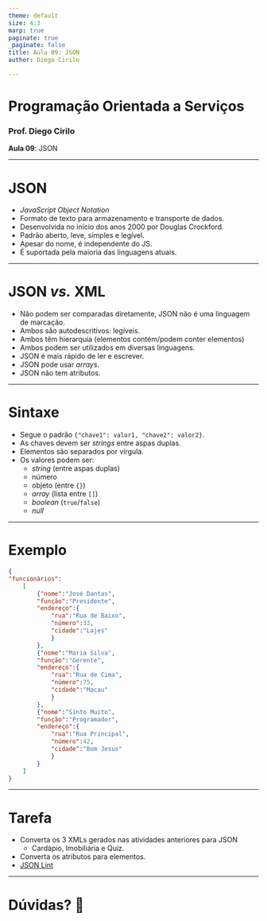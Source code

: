 ```yaml
---
theme: default
size: 4:3
marp: true
paginate: true
_paginate: false
title: Aula 09: JSON
author: Diego Cirilo

---
```

<style>
img {
  display: block;
  margin: 0 auto;
}
</style>

# <!-- fit --> Programação Orientada a Serviços

### Prof. Diego Cirilo

**Aula 09**: JSON

---
# JSON
- *JavaScript Object Notation*
- Formato de texto para armazenamento e transporte de dados.
- Desenvolvida no início dos anos 2000 por Douglas Crockford.
- Padrão aberto, leve, simples e legível.
- Apesar do nome, é independente do JS.
- É suportada pela maioria das linguagens atuais.

---
# JSON *vs.* XML
- Não podem ser comparadas diretamente, JSON não é uma linguagem de marcação.
- Ambos são autodescritivos: legíveis.
- Ambos têm hierarquia (elementos contém/podem conter elementos)
- Ambos podem ser utilizados em diversas linguagens.
- JSON é mais rápido de ler e escrever.
- JSON pode usar *arrays*.
- JSON não tem atributos.

---
# Sintaxe
- Segue o padrão `{"chave1": valor1, "chave2": valor2}`.
- As chaves devem ser *strings* entre aspas duplas.
- Elementos são separados por vírgula.
- Os valores podem ser:
    - *string* (entre aspas duplas)
    - número
    - objeto (entre `{}`)
    - *array* (lista entre `[]`)
    - *boolean* (`true`/`false`)
    - *null*
---
# Exemplo
```json
{
"funcionários":
    [
        {"nome":"José Dantas",
        "função":"Presidente",
        "endereço":{
            "rua":"Rua de Baixo",
            "número":33,
            "cidade":"Lajes"
            }
        },
        {"nome":"Maria Silva",
        "função":"Gerente",
        "endereço":{
            "rua":"Rua de Cima",
            "número":75,
            "cidade":"Macau"
            }
        },
        {"nome":"Sinto Muito",
        "função":"Programador",
        "endereço":{
            "rua":"Rua Principal",
            "número":42,
            "cidade":"Bom Jesus"
            }
        }
    ]
}
```
---
# Tarefa
- Converta os 3 XMLs gerados nas atividades anteriores para JSON
    - Cardápio, Imobiliária e Quiz.
- Converta os atributos para elementos.
- [JSON Lint](https://jsonlint.com/)

---
# <!--fit--> Dúvidas? 🤔
